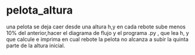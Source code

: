 # pelota_altura
una pelota se deja caer desde una altura h,y en cada rebote sube menos 10% del anterior,hacer el diagrama de flujo y el programa .py , que lea h, y que calcule e imprima en cual rebote la pelota no alcanza a subir la quinta parte de la altura inicial.
